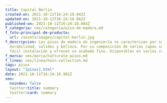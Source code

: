 ```yaml
---
title: Capital Berlin
created-on: 2021-10-11T16:24:10.842Z
updated-on: 2021-10-11T16:24:10.862Z
published-on: 2021-10-11T16:24:10.884Z
f_categoria: cms/categoria/piso-de-madera.md
f_foto-principal-de-producto:
  url: /assets/images/capital-berlin.jpg
f_descripcion: Los pisos de madera de ingeniería se caracterizan por su
  durabilidad, solidez y belleza. Por su composición de varias capas son de
  fácil instalación y ofrecen un acabado fino. Disponibles en varios colores.
f_marca: cms/marca/natturale-pisos.md
f_linea: cms/linea/hain-collection.md
tags: pisos
layout: "[pisos].html"
date: 2021-10-11T16:24:10.901Z
seo:
  noindex: false
  twitter:title: summary
  twitter:card: summary
---
```

